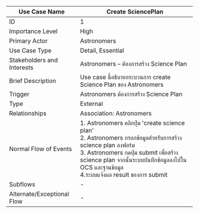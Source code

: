 | Use Case Name           | Create SciencePlan                                      |
|-------------------------|---------------------------------------------------------------|
| ID                      | 1                                                             |
| Importance Level        | High                                                          |
| Primary Actor           | Astronomers                                             |
| Use Case Type           | Detail, Essential                                             |
| Stakeholders and Interests | Astronomers – ต้องการสร้าง Science Plan |
| Brief Description       | Use case นี้อธิบายกระบวนการ create Science Plan ของ Astronomers |
| Trigger                 | Astronomers ต้องการสร้าง Science Plan         |
| Type                    | External                                                      |
| Relationships           | Association: Astronomers                                 |
| Normal Flow of Events   | 1. Astronomers คลิกปุ่ม 'create science plan'  <br> 2. Astronomers กรอกข้อมูลสำหรับการสร้าง science plan ลงฟอร์ม <br> 3. Astronomers กดปุ่ม submit เพื่อสร้าง science plan จากนั้นระบบบันทึกข้อมูลลงไปใน OCS และฐานข้อมูล <br> 4.ระบบแจ้งผล result ของการ submit <br>  |
| Subflows                | -                                                             |
| Alternate/Exceptional Flow | -                                                           |
